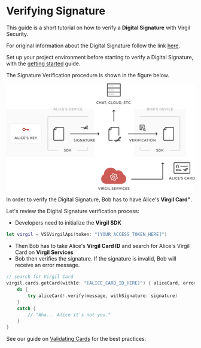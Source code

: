 # Verifying Signature

This guide is a short tutorial on how to verify a **Digital Signature** with Virgil Security.

For original information about the Digital Signature follow the link [here](https://github.com/VirgilSecurity/virgil/blob/wiki/wiki/glossary.md#digital-signature).

Set up your project environment before starting to verify a Digital Signature, with the [getting started](/docs/swift/guides/configuration/client.md) guide.

The Signature Verification procedure is shown in the figure below.


![Virgil Signature Intro](/docs/swift/img/Signature_introduction.png "Verify Signature")

In order to verify the Digital Signature, Bob has to have Alice's **Virgil Card"**.

Let's review the Digital Signature verification process:

- Developers need to initialize the **Virgil SDK**

```swift
let virgil = VSSVirgilApi(token: "[YOUR_ACCESS_TOKEN_HERE]")
```

- Then Bob has to take Alice's **Virgil Card ID** and search for Alice's Virgil Card on **Virgil Services**
- Bob then verifies the signature. If the signature is invalid, Bob will receive an error message.

```swift
// search for Virgil Card
virgil.cards.getCard(withId: "[ALICE_CARD_ID_HERE]") { aliceCard, error in
	do {
		try aliceCard!.verify(message, withSignature: signature)
	}
	catch {
		// "Aha... Alice it's not you."
	}
}
```

See our guide on [Validating Cards](/docs/swift/guides/virgil-card/validating-card.md) for the best practices.
